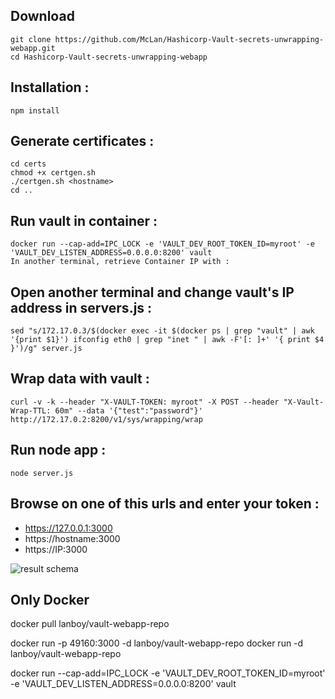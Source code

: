## Download
```
git clone https://github.com/McLan/Hashicorp-Vault-secrets-unwrapping-webapp.git
cd Hashicorp-Vault-secrets-unwrapping-webapp
```

## Installation :
```
npm install
```

## Generate certificates :
```
cd certs
chmod +x certgen.sh
./certgen.sh <hostname>
cd ..
```

## Run vault in container :
```
docker run --cap-add=IPC_LOCK -e 'VAULT_DEV_ROOT_TOKEN_ID=myroot' -e 'VAULT_DEV_LISTEN_ADDRESS=0.0.0.0:8200' vault
In another terminal, retrieve Container IP with :
```
## Open another terminal and change vault's IP address in servers.js :
```
sed "s/172.17.0.3/$(docker exec -it $(docker ps | grep "vault" | awk '{print $1}') ifconfig eth0 | grep "inet " | awk -F'[: ]+' '{ print $4 }')/g" server.js
```

## Wrap data with vault :
```
curl -v -k --header "X-VAULT-TOKEN: myroot" -X POST --header "X-Vault-Wrap-TTL: 60m" --data '{"test":"password"}' http://172.17.0.2:8200/v1/sys/wrapping/wrap
```

## Run node app :
```
node server.js
```

## Browse on one of this urls and enter your token :
* https://127.0.0.1:3000
* https://hostname:3000
* https://IP:3000

![result schema](./images/result.jpg)


## Only Docker 
docker pull lanboy/vault-webapp-repo

docker run -p 49160:3000 -d lanboy/vault-webapp-repo
docker run -d lanboy/vault-webapp-repo

docker run --cap-add=IPC_LOCK -e 'VAULT_DEV_ROOT_TOKEN_ID=myroot' -e 'VAULT_DEV_LISTEN_ADDRESS=0.0.0.0:8200' vault
